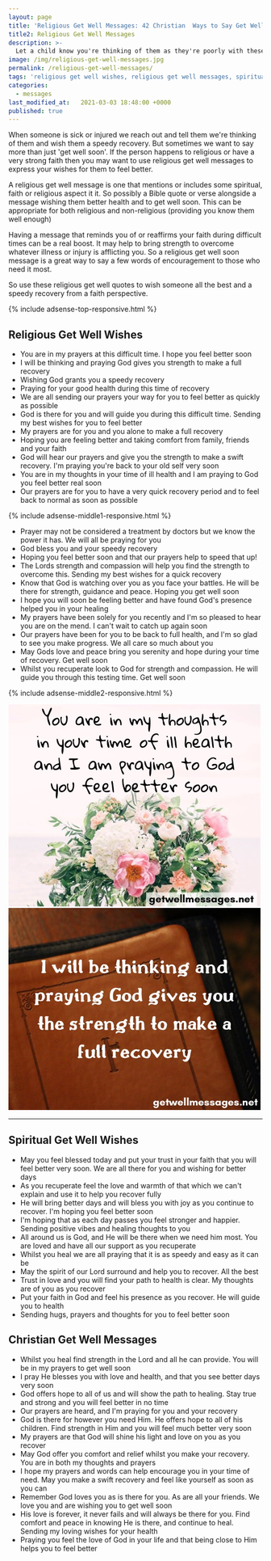 ```yaml
---
layout: page
title: 'Religious Get Well Messages: 42 Christian  Ways to Say Get Well Soon'
title2: Religious Get Well Messages
description: >-
  Let a child know you're thinking of them as they're poorly with these get well wishes for kids
image: /img/religious-get-well-messages.jpg
permalink: /religious-get-well-messages/
tags: 'religious get well wishes, religious get well messages, spiritual get well wishes'
categories:
  - messages
last_modified_at:   2021-03-03 18:48:00 +0000
published: true
---
```


<p>
When someone is sick or injured we reach out and tell them we're thinking of them and wish them a speedy recovery. But sometimes we want to say more than just 'get well soon'. If the person happens to religious or have a very strong faith then you may want to use religious get well messages to express your wishes for them to feel better.
</p>

<p>A religious get well message is one that mentions or includes some spiritual, faith or religious aspect it it. So possibly a Bible quote or verse alongside a message wishing them better health and to get well soon. This can be appropriate for both religious and non-religious (providing you know them well enough)
</p>

<p>Having a message that reminds you of or reaffirms your faith during difficult times can be a real boost. It may help to bring strength to overcome whatever illness or injury is afflicting you. So a religious get well soon message is a great way to say a few words of encouragement to those who need it most.
</p> 

<p>
So use these religious get well quotes to wish someone all the best and a speedy recovery from a faith perspective.
</p>

{% include adsense-top-responsive.html %}

<h2>Religious Get Well Wishes</h2>

<ul>
<li>You are in my prayers at this difficult time. I hope you feel better soon</li>
<li>I will be thinking and praying God gives you strength to make a full recovery</li>
<li>Wishing God grants you a speedy recovery</li>
<li>Praying for your good health during this time of recovery</li> 
<li>We are all sending our prayers your way for you to feel better as quickly as possible</li>
<li>God is there for you and will guide you during this difficult time. Sending my best wishes for you to feel better</li>
<li>My prayers are for you and you alone to make a full recovery</li>
<li>Hoping you are feeling better and taking comfort from family, friends and your faith</li>
<li>God will hear our prayers and give you the strength to make a swift recovery. I'm praying you're back to your old self very soon</li>
<li>You are in my thoughts in your time of ill health and I am praying to God you feel better real soon</li>
<li>Our prayers are for you to have a very quick recovery period and to feel back to normal as soon as possible</li>
</ul>

{% include adsense-middle1-responsive.html %}

<ul>
<li>Prayer may not be considered a treatment by doctors but we know the power it has. We will all be praying for you</li>
<li>God bless you and your speedy recovery</li>
<li>Hoping you feel better soon and that our prayers help to speed that up!</li>
<li>The Lords strength and compassion will help you find the strength to overcome this. Sending my best wishes for a quick recovery</li>
<li>Know that God is watching over you as you face your battles. He will be there for strength, guidance and peace. Hoping you get well soon</li> 
<li>I hope you will soon be feeling better and have found God's presence helped you in your healing</li>
<li>My prayers have been solely for you recently and I'm so pleased to hear you are on the mend. I can't wait to catch up again soon</li> 
<li>Our prayers have been for you to be back to full health, and I'm so glad to see you make progress. We all care so much about you</li>
<li>May Gods love and peace bring you serenity and hope during your time of recovery. Get well soon</li>
<li>Whilst you recuperate look to God for strength and compassion. He will guide you through this testing time. Get well soon</li>
</ul>

{% include adsense-middle2-responsive.html %}

<div class="row">
<div class="column">
<img src="/img/religious-get-well-wishes.jpg" class="center-image" alt="sending loving wishes retirement message" />
</div>
<div class="column">
<img src="/img/religious-get-well-quote.jpg" class="center-image" alt="retirement message flower basket" />
</div>
</div>
<hr>

<h2>Spiritual Get Well Wishes</h2>

<ul>
<li>May you feel blessed today and put your trust in your faith that you will feel better very soon. We are all there for you and wishing for better days</li>
<li>As you recuperate feel the love and warmth of that which we can't explain and use it to help you recover fully</li>
<li>He will bring better days and will bless you with joy as you continue to recover. I'm hoping you feel better soon</li>
<li>I'm hoping that as each day passes you feel stronger and happier. Sending positive vibes and healing thoughts to you</li>
<li>All around us is God, and He will be there when we need him most. You are loved and have all our support as you recuperate</li>
<li>Whilst you heal we are all praying that it is as speedy and easy as it can be</li>
<li>May the spirit of our Lord surround and help you to recover. All the best</li>
<li>Trust in love and you will find your path to health is clear. My thoughts are of you as you recover</li>
<li>Put your faith in God and feel his presence as you recover. He will guide you to health</li>
<li>Sending hugs, prayers and thoughts for you to feel better soon</li>
</ul>

<h2>Christian Get Well Messages</h2>

<ul>
<li>Whilst you heal find strength in the Lord and all he can provide. You will be in my prayers to get well soon</li>
<li>I pray He blesses you with love and health, and that you see better days very soon</li>
<li>God offers hope to all of us and will show the path to healing. Stay true and strong and you will feel better in no time</li> 
<li>Our prayers are heard, and I'm praying for you and your recovery</li>
<li>God is there for however you need Him. He offers hope to all of his children. Find strength in Him and you will feel much better very soon</li> 
<li>My prayers are that God will shine his light and love on you as you recover</li>
<li>May God offer you comfort and relief whilst you make your recovery. You are in both my thoughts and prayers</li>
<li>I hope my prayers and words can help encourage you in your time of need. May you make a swift recovery and feel like yourself as soon as you can</li>
<li>Remember God loves you as is there for you. As are all your friends. We love you and are wishing you to get well soon</li>
<li>His love is forever, it never fails and will always be there for you. Find comfort and peace in knowing He is there, and continue to heal. Sending my loving wishes for your health</li>
<li>Praying you feel the love of God in your life and that being close to Him helps you to feel better</li> 
</ul>
